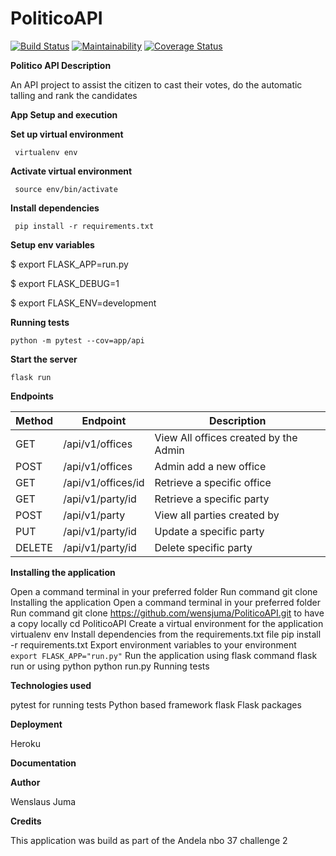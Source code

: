 # PoliticoAPI

[![Build Status](https://travis-ci.org/wensjuma/PoliticoAPI.svg?branch=develop)](https://travis-ci.org/wensjuma/PoliticoAPI)        [![Maintainability](https://api.codeclimate.com/v1/badges/bdcf0a8a5acfa785d239/maintainability)](https://codeclimate.com/github/wensjuma/PoliticoAPI/maintainability) [![Coverage Status](https://coveralls.io/repos/github/wensjuma/PoliticoAPI/badge.svg)](https://coveralls.io/github/wensjuma/PoliticoAPI)

**Politico API Description**

An API project to assist the citizen to cast their votes, do the automatic talling and rank the candidates 

**App Setup and execution**

**Set up virtual environment**

     virtualenv env
     
**Activate virtual environment**

     source env/bin/activate
     
**Install dependencies**

     pip install -r requirements.txt
     
**Setup env variables**

$ export FLASK_APP=run.py

$ export FLASK_DEBUG=1

$ export FLASK_ENV=development

**Running tests**

   `python -m pytest --cov=app/api`
   
**Start the server**

   `flask run`

**Endpoints**

| Method  | Endpoint   | Description  |   
|---|---|---|
|GET | /api/v1/offices  |  View All offices created by the Admin |  
| POST  |  /api/v1/offices | Admin add a new office  |   
| GET  |  /api/v1/offices/id | Retrieve a specific office | 
| GET  | /api/v1/party/id  | Retrieve a specific party  |   
| POST  | /api/v1/party  | View all parties created by |  
|  PUT |  /api/v1/party/id |Update a specific party   |  
| DELETE  | /api/v1/party/id  | Delete specific party  |   


**Installing the application**

Open a command terminal in your preferred folder
Run command git clone Installing the application
Open a command terminal in your preferred folder
Run command git clone https://github.com/wensjuma/PoliticoAPI.git to have a copy locally
cd PoliticoAPI
Create a virtual environment for the application virtualenv env
Install dependencies from the requirements.txt file pip install -r requirements.txt
Export environment variables to your environment `export FLASK_APP="run.py"`
Run the application using flask command flask run or using python python run.py
Running tests

**Technologies used**

pytest for running tests
Python based framework flask
Flask packages

**Deployment**

Heroku

**Documentation**


**Author**

Wenslaus Juma

**Credits**

This application was build as part of the Andela nbo 37 challenge 2
     
